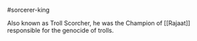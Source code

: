 #sorcerer-king 

Also known as Troll Scorcher, he was the Champion of [[Rajaat]] responsible for the genocide of trolls.